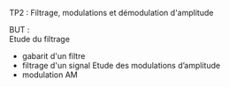 TP2 : Filtrage, modulations et démodulation d'amplitude

BUT :  
Etude du filtrage
  - gabarit d'un filtre
  - filtrage d'un signal
Etude des modulations d’amplitude
  - modulation AM
